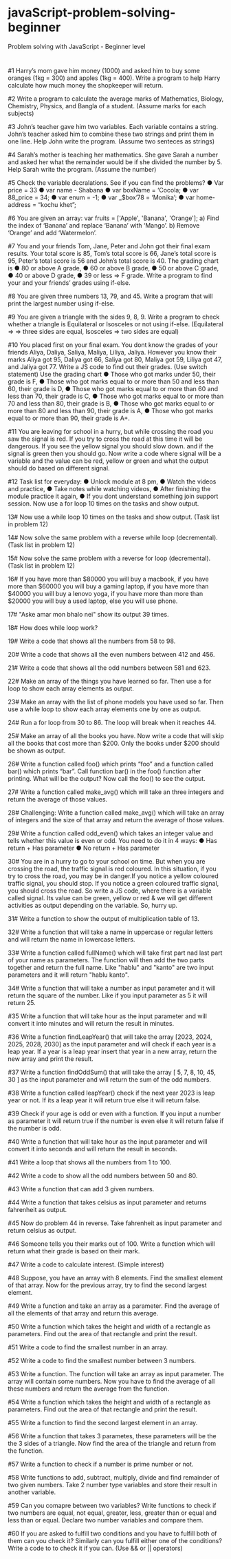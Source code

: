 # javaScript-problem-solving-beginner
Problem solving with JavaScript - Beginner level
#

#1 Harry’s mom gave him money (1000) and asked him to buy some oranges (1kg = 300) and apples (1kg = 400). Write a program to help Harry calculate how much money the shopkeeper will return.

#2 Write a program to calculate the average marks of Mathematics, Biology, Chemistry, Physics, and Bangla of a student. (Assume marks for each subjects)

#3 John’s teacher gave him two variables. Each variable contains a string. John’s teacher asked him to combine these two strings and print them in one line. Help John write the program. (Assume two senteces as strings)

#4 Sarah’s mother is teaching her mathematics. She gave Sarah a number and asked her what the remainder would be if she divided the number by 5. Help Sarah write the program. (Assume the number)

#5 Check the variable decralations. See if you can find the problems?
● Var price = 33
● var name - Shabana
● var boxName = ‘Cocola;
● var 88_price = 34;
● var enum = -1;
● var _$box’78 = ‘Monika’;
● var home-address = “kochu khet”;

#6 You are given an array:
var fruits = ['Apple', 'Banana', 'Orange'];
a) Find the index of ‘Banana’ and replace ‘Banana’ with ‘Mango’.
b) Remove ‘Orange’ and add ‘Watermelon’.

#7 You and your friends Tom, Jane, Peter and John got their final exam results. Your total score is 85, Tom’s total score is 66, Jane’s total score is 95, Peter’s total score is 56 and John’s total score is 40.
The grading chart is
● 80 or above A grade,
● 60 or above B grade,
● 50 or above C grade,
● 40 or above D grade,
● 39 or less => F grade.
Write a program to find your and your friends’ grades using if-else.

#8 You are given three numbers 13, 79, and 45. Write a program that will print the largest number using if-else.

#9  You are given a triangle with the sides 9, 8, 9. Write a program to check whether a triangle is Equilateral or Isosceles or not using if-else. (Equilateral => => three sides are equal, Isosceles => two sides are equal)

#10 You placed first on your final exam. You dont know the grades of your friends Aliya, Daliya, Saliya, Maliya, Liliya, Jaliya. However you know their marks Aliya got 95, Daliya got 66, Saliya got 80, Maliya got 59, Liliya got 47, and Jaliya got 77. Write a JS code to find out their grades. (Use switch statement)
Use the grading chart
● Those who got marks under 50, their grade is F,
● Those who got marks equal to or more than 50 and less than 60, their grade is D,
● Those who got marks equal to or more than 60 and less than 70, their grade is C,
● Those who got marks equal to or more than 70 and less than 80, their grade is B,
● Those who got marks equal to or more than 80 and less than 90, their grade is A,
● Those who got marks equal to or more than 90, their grade is A+.

#11 You are leaving for school in a hurry, but while crossing the road you saw the signal is red. If you try to cross the road at this time it will be dangerous. If you see the yellow signal you should slow down. and if the signal is green then you should go. Now write a code where signal will be a variable and the value can be red, yellow or green and what the output should do based on different signal.

#12 Task list for everyday:
● Unlock module at 8 pm,
● Watch the videos and practice,
● Take notes while watching videos,
● After finishing the module practice it again,
● If you dont understand something join support session.
Now use a for loop 10 times on the tasks and show output.

13# Now use a while loop 10 times on the tasks and show output. (Task list in problem 12)

14# Now solve the same problem with a reverse while loop (decremental). (Task list in problem 12)

15# Now solve the same problem with a reverse for loop (decremental). (Task list in problem 12)

16# If you have more than $80000 you will buy a macbook, if you have more than $60000 you will buy a gaming laptop, if you have more than $40000 you will buy a lenovo yoga, if you have more than more than $20000 you will buy a used laptop, else you will use phone.

17# "Aske amar mon bhalo nei" show its output 39 times.

18# How does while loop work?

19# Write a code that shows all the numbers from 58 to 98.

20# Write a code that shows all the even numbers between 412 and 456.

21# Write a code that shows all the odd numbers between 581 and 623.

22# Make an array of the things you have learned so far. Then use a for loop to show each array elements as output.

23# Make an array with the list of phone models you have used so far. Then use a while loop to show each array elements one by one as output.

24# Run a for loop from 30 to 86. The loop will break when it reaches 44.

25# Make an array of all the books you have. Now write a code that will skip all the books that cost more than $200. Only the books under $200 should be shown as output.

26# Write a function called foo() which prints “foo” and a function called bar() which prints “bar”. Call function bar() in the foo() function after printing. What will be the output? Now call the foo() to see the output.

27# Write a function called make_avg() which will take an three integers and return the average of those values.

28# Challenging: Write a function called make_avg() which will take an array of integers and the size of that array and return the average of those values.

29# Write a function called odd_even() which takes an integer value and tells whether this value is even or odd. You need to do it in 4 ways:
● Has return + Has parameter
● No return + Has parameter

30# You are in a hurry to go to your school on time. But when you are crossing the road, the traffic signal is red coloured. In this situation, if you try to cross the road, you may be in danger.If you notice a yellow coloured traffic signal, you should stop. If you notice a green coloured traffic signal, you should cross the road. So write a JS code, where there is a variable called signal. Its value can be green, yellow or red & we will get different activities as output depending on the variable. So, hurry up.

31# Write a function to show the output of multiplication table of 13.

32# Write a function that will take a name in uppercase or regular letters and will return the name in lowercase letters.

33# Write a function called fullName() which will take first part nad last part of your name as parameters. The function will then add the two parts together and return the full name. Like "hablu" and "kanto" are two input parameters and it will return "hablu kanto".

34# Write a function that will take a number as input parameter and it will return the square of the number. Like if you input parameter as 5 it will return 25.

#35 Write a function that will take hour as the input parameter and will convert it into minutes and will return the result in minutes.

#36 Write a function findLeapYear() that will take the array [2023, 2024, 2025, 2028, 2030] as the input parameter and will check if each year is a leap year. If a year is a leap year insert that year in a new array, return the new array and print the result.

#37 Write a function findOddSum() that will take the array [ 5, 7, 8, 10, 45, 30 ] as the input parameter and will return the sum of the odd numbers.

#38 Write a function called leapYear() check if the next year 2023 is leap year or not. If its a leap year it will return true else it will return false.

#39 Check if your age is odd or even with a function. If you input a number as parameter it will return true if the number is even else it will return false if the number is odd.

#40 Write a function that will take hour as the input parameter and will convert it into seconds and will return the result in seconds.

#41 Write a loop that shows all the numbers from 1 to 100.

#42 Write a code to show all the odd numbers between 50 and 80.

#43 Write a function that can add 3 given numbers.

#44 Write a function that takes celsius as input parameter and returns fahrenheit as output.

#45 Now do problem 44 in reverse. Take fahrenheit as input parameter and return celsius as output.

#46 Someone tells you their marks out of 100. Write a function which will return what their grade is based on their mark.

#47 Write a code to calculate interest. (Simple interest)

#48 Suppose, you have an array with 8 elements. Find the smallest element of that array. Now for the previous array, try to find the second largest element.

#49 Write a function and take an array as a parameter. Find the average of all the elements of that array and return this average.

#50 Write a function which takes the height and width of a rectangle as parameters. Find out the area of that rectangle and print the result.

#51 Write a code to find the smallest number in an array.

#52 Write a code to find the smallest number between 3 numbers.

#53 Write a function. The function will take an array as input parameter. The array will contain some numbers. Now you have to find the average of all these numbers and return the average from the function.

#54 Write a function which takes the height and width of a rectangle as parameters. Find out the area of that rectangle and print the result.

#55 Write a function to find the second largest element in an array.

#56 Write a function that takes 3 parametes, these parameters will be the the 3 sides of a triangle. Now find the area of the triangle and return from the function.

#57 Write a function to check if a number is prime number or not.

#58 Write functions to add, subtract, multiply, divide and find remainder of two given numbers. Take 2 number type variables and store their result in another variable.

#59 Can you comapre between two variables? Write functions to check if two numbers are equal, not equal, greater, less, greater than or equal and less than or equal. Declare two number variables and compare them.

#60 If you are asked to fulfill two conditions and you have to fulfill both of them can you check it? Similarly can you fulfill either one of the conditions? Write a code to to check it if you can. (Use && or || operators)